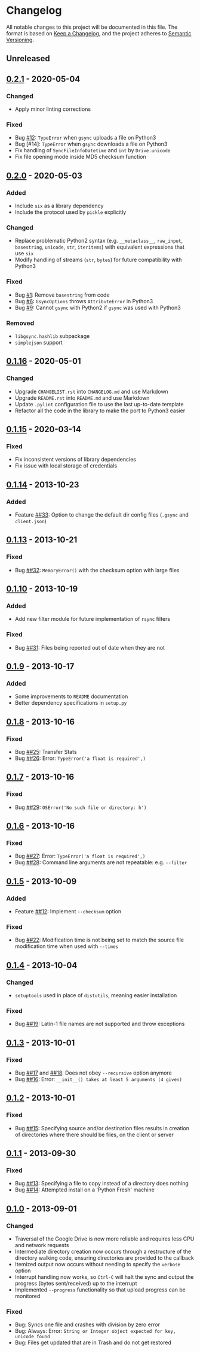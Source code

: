 # Changelog

All notable changes to this project will be documented in this file. The format
is based on [Keep a Changelog](https://keepachangelog.com/en/1.0.0/), and the
project adheres to [Semantic Versioning](https://semver.org/spec/v2.0.0.html).

## Unreleased

## [0.2.1] - 2020-05-04

### Changed
- Apply minor linting corrections

### Fixed
- Bug [#12]: `TypeError` when `gsync` uploads a file on Python3
- Bug [#14]: `TypeError` when `gsync` downloads a file on Python3
- Fix handling of `SyncFileInfoDatetime` and `int` by `Drive.unicode`
- Fix file opening mode inside MD5 checksum function

## [0.2.0] - 2020-05-03

### Added
- Include `six` as a library dependency
- Include the protocol used by `pickle` explicitly

### Changed
- Replace problematic Python2 syntax (e.g. `__metaclass__`, `raw_input`,
  `basestring`, `unicode`, `str`, `iteritems`) with equivalent expressions
  that use `six`
- Modify handling of streams (`str`, `bytes`) for future compatibility
  with Python3

### Fixed
- Bug [#1]: Remove `basestring` from code
- Bug [#6]: `GsyncOptions` throws `AttributeError` in Python3
- Bug [#9]: Cannot `gsync` with Python2 if `gsync` was used with Python3

### Removed
- `libgsync.hashlib` subpackage
- `simplejson` support

## [0.1.16] - 2020-05-01

### Changed
- Upgrade `CHANGELIST.rst` into `CHANGELOG.md` and use Markdown
- Upgrade `README.rst` into `README.md` and use Markdown
- Update `.pylint` configuration file to use the last up-to-date template
- Refactor all the code in the library to make the port to Python3 easier

## [0.1.15] - 2020-03-14

### Fixed
- Fix inconsistent versions of library dependencies
- Fix issue with local storage of credentials

## [0.1.14] - 2013-10-23

### Added
- Feature [##33]: Option to change the default dir config files (`.gsync` and
  `client.json`) 

## [0.1.13] - 2013-10-21

### Fixed
- Bug [##32]: `MemoryError()` with the checksum option with large files

## [0.1.10] - 2013-10-19

### Added
- Add new filter module for future implementation of `rsync` filters

### Fixed
- Bug [##31]: Files being reported out of date when they are not

## [0.1.9] - 2013-10-17

### Added
- Some improvements to `README` documentation
- Better dependency specifications in `setup.py`

## [0.1.8] - 2013-10-16

### Fixed
- Bug [##25]: Transfer Stats
- Bug [##26]: Error: `TypeError('a float is required',)`

## [0.1.7] - 2013-10-16

### Fixed
- Bug [##29]: `OSError('No such file or directory: h')`

## [0.1.6] - 2013-10-16

### Fixed
- Bug [##27]: Error: `TypeError('a float is required',)`
- Bug [##28]: Command line arguments are not repeatable: e.g. `--filter`

## [0.1.5] - 2013-10-09

### Added
- Feature [##12]: Implement `--checksum` option

### Fixed
- Bug [##22]: Modification time is not being set to match the source
  file modification time when used with `--times` 

## [0.1.4] - 2013-10-04

### Changed
- `setuptools` used in place of `distutils`, meaning easier installation

### Fixed
- Bug [##19]: Latin-1 file names are not supported and throw exceptions

## [0.1.3] - 2013-10-01

### Fixed
- Bug [##17] and [##18]: Does not obey `--recursive` option anymore
- Bug [##16]: Error: `__init__() takes at least 5 arguments (4 given)`

## [0.1.2] - 2013-10-01

### Fixed
- Bug [##15]: Specifying source and/or destination files results in creation
  of directories where there should be files, on the client or server

## [0.1.1] - 2013-09-30

### Fixed
- Bug [##13]: Specifying a file to copy instead of a directory does nothing
- Bug [##14]: Attempted install on a 'Python Fresh' machine

## [0.1.0] - 2013-09-01

### Changed
- Traversal of the Google Drive is now more reliable and requires less CPU
  and network requests
- Intermediate directory creation now occurs through a restructure of the
  directory walking code, ensuring directories are provided to the callback
- Itemized output now occurs without needing to specify the `verbose` option
- Interrupt handling now works, so `Ctrl-C` will halt the sync and output the
  progress (bytes sent/received) up to the interrupt
- Implemented `--progress` functionality so that upload progress can be
  monitored

### Fixed
- Bug: Syncs one file and crashes with division by zero error
- Bug: Always: Error:
  `String or Integer object expected for key, unicode found`
- Bug: Files get updated that are in Trash and do not get restored


[0.2.1]:
https://github.com/molinav/gsync/compare/v0.2.0...v0.2.1
[0.2.0]:
https://github.com/molinav/gsync/compare/v0.1.16...v0.2.0
[0.1.16]:
https://github.com/molinav/gsync/compare/v0.1.15...v0.1.16
[0.1.15]:
https://github.com/molinav/gsync/compare/759d7dc9...v0.1.15
[0.1.14]:
https://github.com/iwonbigbro/gsync/compare/01625671...759d7dc9
[0.1.13]:
https://github.com/iwonbigbro/gsync/compare/c7bec5ac...01625671
[0.1.10]:
https://github.com/iwonbigbro/gsync/compare/f38abf44...c7bec5ac
[0.1.9]:
https://github.com/iwonbigbro/gsync/compare/fe37e4fd...f38abf44
[0.1.8]:
https://github.com/iwonbigbro/gsync/compare/b11e2f8a...fe37e4fd
[0.1.7]:
https://github.com/iwonbigbro/gsync/compare/ada55a5c...b11e2f8a
[0.1.6]:
https://github.com/iwonbigbro/gsync/compare/5575a3ff...ada55a5c
[0.1.5]:
https://github.com/iwonbigbro/gsync/compare/2f2ce186...5575a3ff
[0.1.4]:
https://github.com/iwonbigbro/gsync/compare/8aee2d8b...2f2ce186
[0.1.3]:
https://github.com/iwonbigbro/gsync/compare/236bb255...8aee2d8b
[0.1.2]:
https://github.com/iwonbigbro/gsync/compare/50dea079...236bb255
[0.1.1]:
https://github.com/iwonbigbro/gsync/compare/5abf8886...50dea079
[0.1.0]:
https://github.com/iwonbigbro/gsync/commit/5abf8886


[#12]:
https://github.com/molinav/gsync/issues/12
[#9]:
https://github.com/molinav/gsync/issues/9
[#6]:
https://github.com/molinav/gsync/issues/6
[#1]:
https://github.com/molinav/gsync/issues/1
[##33]:
https://github.com/iwonbigbro/gsync/issues/33
[##32]:
https://github.com/iwonbigbro/gsync/issues/32
[##31]:
https://github.com/iwonbigbro/gsync/issues/31
[##29]:
https://github.com/iwonbigbro/gsync/issues/29
[##28]:
https://github.com/iwonbigbro/gsync/issues/28
[##27]:
https://github.com/iwonbigbro/gsync/issues/27
[##26]:
https://github.com/iwonbigbro/gsync/issues/26
[##25]:
https://github.com/iwonbigbro/gsync/issues/25
[##22]:
https://github.com/iwonbigbro/gsync/issues/22
[##19]:
https://github.com/iwonbigbro/gsync/issues/19
[##18]:
https://github.com/iwonbigbro/gsync/issues/18
[##17]:
https://github.com/iwonbigbro/gsync/issues/17
[##16]:
https://github.com/iwonbigbro/gsync/issues/16
[##15]:
https://github.com/iwonbigbro/gsync/issues/15
[##14]:
https://github.com/iwonbigbro/gsync/issues/14
[##13]:
https://github.com/iwonbigbro/gsync/issues/13
[##12]:
https://github.com/iwonbigbro/gsync/issues/12
